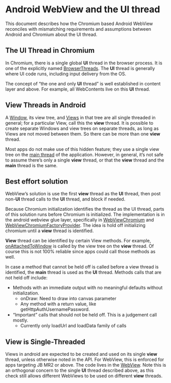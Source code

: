 # Android WebView and the UI thread

This document describes how the Chromium based Android WebView reconciles with
mismatching requirements and assumptions between Android and Chromium about the
UI thread.


## The UI Thread in Chromium

In Chromium, there is a single global **UI** thread in the browser process. It
is one of the explicitly named
[BrowserThreads](/content/public/browser/browser_thread.h).
The **UI** thread is generally where UI code runs, including input delivery from
the OS.

The concept of “the one and only **UI** thread” is well established in content
layer and above. For example, all WebContents live on this **UI** thread.


## View Threads in Android

A [Window](http://developer.android.com/reference/android/view/Window.html), its
view tree, and [Views](https://developer.android.com/reference/android/view/View)
in that tree are all single threaded in general; for a particular View, call
this the **view** thread. It is possible to create separate Windows and view
trees on separate threads, as long as Views are not moved between them. So there
can be more than one **view** thread.

Most apps do not make use of this hidden feature; they use a single view tree on
the [main thread](http://developer.android.com/reference/android/os/Looper.html#getMainLooper())
of the application. However, in general, it’s not safe to assume there’s only a
single **view** thread, or that the **view** thread and the **main** thread is
the same.


## Best effort solution

WebView’s solution is use the first **view** thread as the **UI** thread, then
post non-**UI** thread calls to the **UI** thread, and block if needed.

Because Chromium initialization identifies the thread as the UI thread, parts of
this solution runs before Chromium is initialized. The implementation is in the
android webview glue layer, specifically in
[WebViewChromium](../glue/java/src/com/android/webview/chromium/WebViewChromium.java)
and [WebViewChromiumFactoryProvider](../glue/java/src/com/android/webview/chromium/WebViewChromiumFactoryProvider.java).
The idea is hold off initializing chromium until a **view** thread is identified.

**View** thread can be identified by certain View methods. For example,
[onAttachedToWindow](http://developer.android.com/reference/android/view/View.html#onAttachedToWindow())
is called by the view tree on the **view** thread. Of course this is not 100%
reliable since apps could call those methods as well.

In case a method that cannot be held off is called before a view thread is
identified, the **main** thread is used as the **UI** thread. Methods calls that
are not held off include:

*   Methods with an immediate output with no meaningful defaults without initialization.
    *   onDraw: Need to draw into canvas parameter
    *   Any method with a return value, like getHttpAuthUsernamePassword.
*   “Important” calls that should not be held off. This is a judgement call mostly.
    *   Currently only loadUrl and loadData family of calls


## View is Single-Threaded

Views in android are expected to be created and used on its single **view**
thread, unless otherwise noted in the API. For WebView, this is enforced for
apps targeting JB MR2 or above. The code lives in the
[WebView](https://cs.android.com/android/platform/superproject/+/master:frameworks/base/core/java/android/webkit/WebView.java).
Note this is an orthogonal concern to the single **UI** thread described above,
as this check still allows different WebViews to be used on different **view**
threads.
